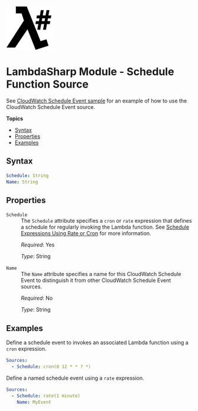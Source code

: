 ![λ#](LambdaSharp_v2_small.png)

# LambdaSharp Module - Schedule Function Source

See [CloudWatch Schedule Event sample](../Samples/ScheduleSample/) for an example of how to use the CloudWatch Schedule Event source.

__Topics__
* [Syntax](#syntax)
* [Properties](#properties)
* [Examples](#examples)

## Syntax

```yaml
Schedule: String
Name: String
```

## Properties

<dl>
<dt><code>Schedule</code></dt>
<dd>
The <code>Schedule</code> attribute specifies a <code>cron</code> or <code>rate</code> expression that defines a schedule for regularly invoking the Lambda function. See <a href="https://docs.aws.amazon.com/lambda/latest/dg/tutorial-scheduled-events-schedule-expressions.html">Schedule Expressions Using Rate or Cron</a> for more information.

<i>Required</i>: Yes

<i>Type</i>: String
</dd>

<dt><code>Name</code></dt>
<dd>
The <code>Name</code> attribute specifies a name for this CloudWatch Schedule Event to distinguish it from other CloudWatch Schedule Event sources.

<i>Required</i>: No

<i>Type</i>: String
</dd>
</dl>

## Examples

Define a schedule event to invokes an associated Lambda function using a `cron` expression.

```yaml
Sources:
  - Schedule: cron(0 12 * * ? *)
```

Define a named schedule event using a `rate` expression.

```yaml
Sources:
  - Schedule: rate(1 minute)
    Name: MyEvent
```
